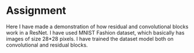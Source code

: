 # Assignment

Here I have made a demonstration of how residual and convolutional blocks work in a ResNet.
I have used MNIST Fashion dataset, which basically has images of size 28*28 pixels.
I have trained the dataset model both on convolutional and residual blocks.
